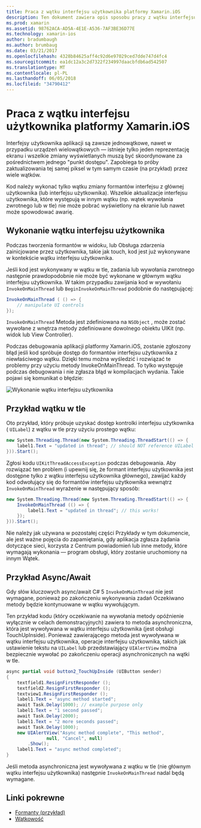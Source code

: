 ```yaml
---
title: Praca z wątku interfejsu użytkownika platformy Xamarin.iOS
description: Ten dokument zawiera opis sposobu pracy z wątku interfejsu użytkownika w Xamarin.iOS. W tym artykule omówiono wykonywanie wątków interfejsu użytkownika, zawiera przykład wątku tła i sprawdza async/await.
ms.prod: xamarin
ms.assetid: 98762ACA-AD5A-4E1E-A536-7AF3BE36D77E
ms.technology: xamarin-ios
author: bradumbaugh
ms.author: brumbaug
ms.date: 03/21/2017
ms.openlocfilehash: 4328b84625aff4c92d6e97029ced7dde747d4fc4
ms.sourcegitcommit: ea1dc12a3c2d7322f234997daacbfdb6ad542507
ms.translationtype: MT
ms.contentlocale: pl-PL
ms.lasthandoff: 06/05/2018
ms.locfileid: "34790412"
---
```

# <a name="working-with-the-ui-thread-in-xamarinios"></a>Praca z wątku interfejsu użytkownika platformy Xamarin.iOS

Interfejsy użytkownika aplikacji są zawsze jednowątkowe, nawet w przypadku urządzeń wielowątkowych — istnieje tylko jeden reprezentację ekranu i wszelkie zmiany wyświetlanych muszą być skoordynowane za pośrednictwem jednego "punkt dostępu". Zapobiega to próby zaktualizowania tej samej piksel w tym samym czasie (na przykład) przez wiele wątków.

Kod należy wykonać tylko wątku zmiany formantów interfejsu z głównej użytkownika (lub interfejsu użytkownika). Wszelkie aktualizacje interfejsu użytkownika, które występują w innym wątku (np. wątek wywołania zwrotnego lub w tle) nie może pobrać wyświetlony na ekranie lub nawet może spowodować awarię.

## <a name="ui-thread-execution"></a>Wykonanie wątku interfejsu użytkownika

Podczas tworzenia formantów w widoku, lub Obsługa zdarzenia zainicjowane przez użytkownika, takie jak touch, kod jest już wykonywane w kontekście wątku interfejsu użytkownika.

Jeśli kod jest wykonywany w wątku w tle, zadania lub wywołania zwrotnego następnie prawdopodobnie nie może być wykonane w głównym wątku interfejsu użytkownika. W takim przypadku zawijania kod w wywołaniu `InvokeOnMainThread` lub `BeginInvokeOnMainThread` podobnie do następującej:

```csharp
InvokeOnMainThread ( () => {
    // manipulate UI controls
});
```

`InvokeOnMainThread` Metoda jest zdefiniowana na `NSObject` , może zostać wywołane z wnętrza metody zdefiniowane dowolnego obiektu UIKit (np. widok lub View Controller).

Podczas debugowania aplikacji platformy Xamarin.iOS, zostanie zgłoszony błąd jeśli kod spróbuje dostęp do formantów interfejsu użytkownika z niewłaściwego wątku. Dzięki temu można wyśledzić i rozwiązać te problemy przy użyciu metody InvokeOnMainThread. To tylko występuje podczas debugowania i nie zgłasza błąd w kompilacjach wydania. Takie pojawi się komunikat o błędzie:

 ![](ui-thread-images/image10.png "Wykonanie wątku interfejsu użytkownika")

 <a name="Background_Thread_Example" />


## <a name="background-thread-example"></a>Przykład wątku w tle

Oto przykład, który próbuje uzyskać dostęp kontrolki interfejsu użytkownika ( `UILabel`) z wątku w tle przy użyciu prostego wątku:

```csharp
new System.Threading.Thread(new System.Threading.ThreadStart(() => {
    label1.Text = "updated in thread"; // should NOT reference UILabel on background thread!
})).Start();
```

Zgłosi kodu `UIKitThreadAccessException` podczas debugowania. Aby rozwiązać ten problem (i upewnij się, że formant interfejsu użytkownika jest dostępne tylko z wątku interfejsu użytkownika głównego), zawijać każdy kod odwołujący się do formantów interfejsu użytkownika wewnątrz `InvokeOnMainThread` wyrażenie w następujący sposób:

```csharp
new System.Threading.Thread(new System.Threading.ThreadStart(() => {
    InvokeOnMainThread (() => {
        label1.Text = "updated in thread"; // this works!
    });
})).Start();
```

Nie należy jak używana w pozostałej części Przykłady w tym dokumencie, ale jest ważne pojęcia do zapamiętania, gdy aplikacja zgłasza żądania dotyczące sieci, korzysta z Centrum powiadomień lub inne metody, które wymagają wykonania — program obsługi, który zostanie uruchomiony na innym Wątek.

 <a name="Async_Await_Example" />


## <a name="asyncawait-example"></a>Przykład Async/Await

Gdy słów kluczowych async/await C# 5 `InvokeOnMainThread` nie jest wymagane, ponieważ po zakończeniu wykonywania zadań Oczekiwano metody będzie kontynuowane w wątku wywołującym.

Ten przykład kodu (który oczekiwanie na wywołania metody opóźnienie wyłącznie w celach demonstracyjnych) zawiera to metoda asynchroniczna, która jest wywoływana w wątku interfejsu użytkownika (jest obsługi TouchUpInside). Ponieważ zawierającego metoda jest wywoływana w wątku interfejsu użytkownika, operacje interfejsu użytkownika, takich jak ustawienie tekstu na `UILabel` lub przedstawiający `UIAlertView` można bezpiecznie wywołać po zakończeniu operacji asynchronicznych na wątki w tle.

```csharp
async partial void button2_TouchUpInside (UIButton sender)
{
    textfield1.ResignFirstResponder ();
    textfield2.ResignFirstResponder ();
    textview1.ResignFirstResponder ();
    label1.Text = "async method started";
    await Task.Delay(1000); // example purpose only
    label1.Text = "1 second passed";
    await Task.Delay(2000);
    label1.Text = "2 more seconds passed";
    await Task.Delay(1000);
    new UIAlertView("Async method complete", "This method", 
               null, "Cancel", null)
        .Show();
    label1.Text = "async method completed";
}
```

Jeśli metoda asynchroniczna jest wywoływana z wątku w tle (nie głównym wątku interfejsu użytkownika) następnie `InvokeOnMainThread` nadal będą wymagane.


## <a name="related-links"></a>Linki pokrewne

- [Formanty (przykład)](https://developer.xamarin.com/samples/Controls/)
- [Wątkowość](~/ios/app-fundamentals/threading.md)

